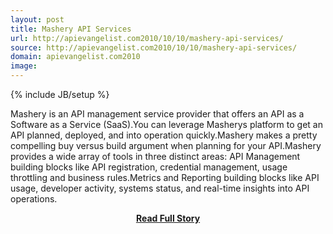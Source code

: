 ```yaml
---
layout: post
title: Mashery API Services
url: http://apievangelist.com2010/10/10/mashery-api-services/
source: http://apievangelist.com2010/10/10/mashery-api-services/
domain: apievangelist.com2010
image: 
---
```

{% include JB/setup %}<p>Mashery is an API management service provider that offers an API as a Software as a Service (SaaS).You can leverage Masherys platform to get an API planned, deployed, and into operation quickly.Mashery makes a pretty compelling buy versus build argument when planning for your API.Mashery provides a wide array of tools in three distinct areas: API Management building blocks like API registration, credential management, usage throttling and business rules.Metrics and Reporting building blocks like API usage, developer activity, systems status, and real-time insights into API operations.</p>
<center><p><a href="http://apievangelist.com2010/10/10/mashery-api-services/" style='padding:25px; font-sze:18px; font-weight: bold;'>Read Full Story</a></p></center>
